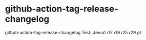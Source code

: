 # github-action-tag-release-changelog
github-action-tag-release-changelog
Test: 
demo1
r17
r19
r25
r29
p1